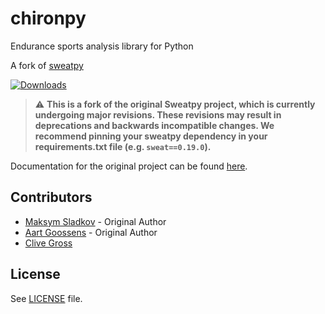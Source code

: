 # chironpy

Endurance sports analysis library for Python 

A fork of [sweatpy](https://github.com/GoldenCheetah/sweatpy)

[![Downloads](https://pepy.tech/badge/sweat)](https://pepy.tech/project/sweat)

> :warning: **This is a fork of the original Sweatpy project, which is currently undergoing major revisions. These revisions may result in deprecations and backwards incompatible changes. We recommend pinning your sweatpy dependency in your requirements.txt file (e.g. `sweat==0.19.0`).**

Documentation for the original project can be found [here](https://github.com/GoldenCheetah/sweatpy/blob/master/docs/docs/index.md).

## Contributors
- [Maksym Sladkov](https://github.com/sladkovm) - Original Author
- [Aart Goossens](https://github.com/AartGoossens) - Original Author
- [Clive Gross](https://github.com/clivegross)

## License
See [LICENSE](LICENSE) file.